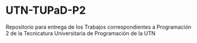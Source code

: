 # UTN-TUPaD-P2
Repositorio para entrega de los Trabajos correspondientes a Programación 2 de la Tecnicatura Universitaria de Programación de la UTN
